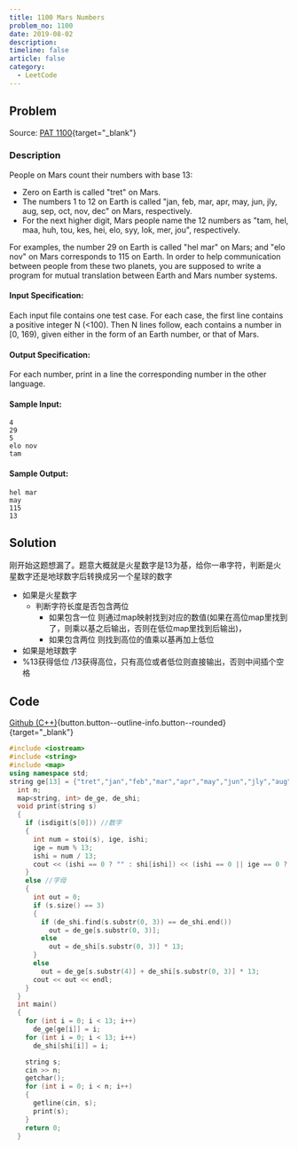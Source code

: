 ```yaml
---
title: 1100 Mars Numbers
problem_no: 1100
date: 2019-08-02
description: 
timeline: false
article: false
category:
  - LeetCode
---
```


<!--more-->

## Problem

Source: [PAT 1100](){target="_blank"}

### Description

People on Mars count their numbers with base 13:

+ Zero on Earth is called "tret" on Mars.
+ The numbers 1 to 12 on Earth is called "jan, feb, mar, apr, may, jun, jly, aug, sep, oct, nov, dec" on Mars,
  respectively.
+ For the next higher digit, Mars people name the 12 numbers as "tam, hel, maa, huh, tou, kes, hei, elo, syy, lok, mer,
  jou", respectively.

For examples, the number 29 on Earth is called "hel mar" on Mars; and "elo nov" on Mars corresponds to 115 on Earth. In
order to help communication between people from these two planets, you are supposed to write a program for mutual
translation between Earth and Mars number systems.

#### Input Specification:

Each input file contains one test case. For each case, the first line contains a positive integer N (<100). Then N lines
follow, each contains a number in [0, 169), given either in the form of an Earth number, or that of Mars.

#### Output Specification:

For each number, print in a line the corresponding number in the other language.

#### Sample Input:

```text
4
29
5
elo nov
tam
```

#### Sample Output:

```text
hel mar
may
115
13
```

## Solution

刚开始这题想漏了。题意大概就是火星数字是13为基，给你一串字符，判断是火星数字还是地球数字后转换成另一个星球的数字

- 如果是火星数字
  + 判断字符长度是否包含两位
    + 如果包含一位 则通过map映射找到对应的数值(如果在高位map里找到了，则乘以基之后输出，否则在低位map里找到后输出)，
    + 如果包含两位 则找到高位的值乘以基再加上低位
- 如果是地球数字
- %13获得低位 /13获得高位，只有高位或者低位则直接输出，否则中间插个空格

## Code

[Github (C++)](https://github.com/Alomerry/algorithm/blob/master/pat/a/){button.button--outline-info.button--rounded}{target="_blank"}


```cpp
#include <iostream>
#include <string>
#include <map>
using namespace std;
string ge[13] = {"tret","jan","feb","mar","apr","may","jun","jly","aug","sep","oct","nov","dec"},shi[13] = {"tret", "tam",  "hel",  "maa",  "huh", "tou",  "kes","hei","elo","syy","lok","mer","jou",};
  int n;
  map<string, int> de_ge, de_shi;
  void print(string s)
  {
    if (isdigit(s[0])) //数字
    {
      int num = stoi(s), ige, ishi;
      ige = num % 13;
      ishi = num / 13;
      cout << (ishi == 0 ? "" : shi[ishi]) << (ishi == 0 || ige == 0 ? "" : " ") << (ige == 0 ? "" : ge[ige]) << (ige == 0 && ishi == 0 ? ge[0] :"" ) << endl;
    }
    else //字母
    {
      int out = 0;
      if (s.size() == 3)
      {
        if (de_shi.find(s.substr(0, 3)) == de_shi.end())
          out = de_ge[s.substr(0, 3)];
        else
          out = de_shi[s.substr(0, 3)] * 13;
      }
      else
        out = de_ge[s.substr(4)] + de_shi[s.substr(0, 3)] * 13;
      cout << out << endl;
    }
  }
  int main()
  {
    for (int i = 0; i < 13; i++)
      de_ge[ge[i]] = i;
    for (int i = 0; i < 13; i++)
      de_shi[shi[i]] = i;

    string s;
    cin >> n;
    getchar();
    for (int i = 0; i < n; i++)
    {
      getline(cin, s);
      print(s);
    }
    return 0;
  }
```
